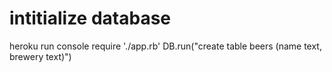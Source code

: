 # intitialize database 

heroku run console
require './app.rb'
DB.run("create table beers (name text, brewery text)")
